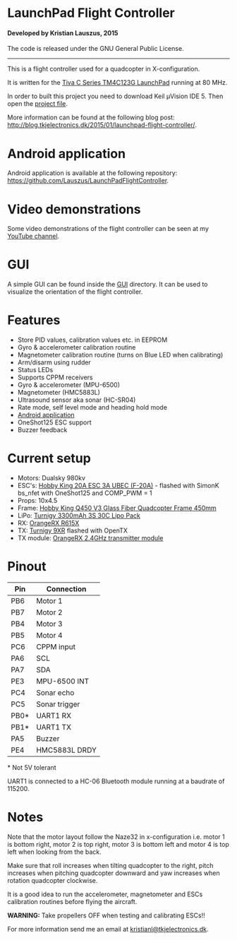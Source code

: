 # LaunchPad Flight Controller
#### Developed by Kristian Lauszus, 2015

The code is released under the GNU General Public License.
_________

This is a flight controller used for a quadcopter in X-configuration.

It is written for the [Tiva C Series TM4C123G LaunchPad](http://www.ti.com/tool/EK-TM4C123GXL) running at 80 MHz.

In order to built this project you need to download Keil µVision IDE 5. Then open the [project file](LaunchPadFlightController.uvprojx).

More information can be found at the following blog post: <http://blog.tkjelectronics.dk/2015/01/launchpad-flight-controller/>.

# Android application

Android application is available at the following repository: <https://github.com/Lauszus/LaunchPadFlightController>.

# Video demonstrations

Some video demonstrations of the flight controller can be seen at my [YouTube channel](https://www.youtube.com/playlist?list=PLRBI0ZWd8RfBnD1IZzrBdREjrzRAjWMqg).

# GUI

A simple GUI can be found inside the [GUI](GUI) directory. It can be used to visualize the orientation of the flight controller.

# Features

* Store PID values, calibration values etc. in EEPROM
* Gyro & accelerometer calibration routine
* Magnetometer calibration routine (turns on Blue LED when calibrating)
* Arm/disarm using rudder
* Status LEDs
* Supports CPPM receivers
* Gyro & accelerometer (MPU-6500)
* Magnetometer (HMC5883L)
* Ultrasound sensor aka sonar (HC-SR04)
* Rate mode, self level mode and heading hold mode
* [Android application](https://github.com/Lauszus/LaunchPadFlightControllerAndroid)
* OneShot125 ESC support
* Buzzer feedback

# Current setup

* Motors: Dualsky 980kv
* ESC's: [Hobby King 20A ESC 3A UBEC (F-20A)](http://hobbyking.com/hobbyking/store/uh_viewItem.asp?idProduct=37253) - flashed with SimonK bs_nfet with OneShot125 and COMP_PWM = 1
* Props: 10x4.5
* Frame: [Hobby King Q450 V3 Glass Fiber Quadcopter Frame 450mm](http://hobbyking.com/hobbyking/store/__49725__Q450_V3_Glass_Fiber_Quadcopter_Frame_450mm_Integrated_PCB_Version.html)
* LiPo: [Turnigy 3300mAh 3S 30C Lipo Pack](http://hobbyking.com/hobbyking/store/uh_viewItem.asp?idProduct=35870)
* RX: [OrangeRX R615X](http://www.hobbyking.com/hobbyking/store/__46632__OrangeRx_R615X_Spektrum_JR_DSM2_DSMX_Compatible_6Ch_2_4GHz_Receiver_w_CPPM.html)
* TX: [Turnigy 9XR](http://www.hobbyking.com/hobbyking/store/__31544__Turnigy_9XR_Transmitter_Mode_2_No_Module_.html) flashed with OpenTX
* TX module: [OrangeRX 2.4GHz transmitter module](http://hobbyking.com/hobbyking/store/__24656__OrangeRX_DSMX_DSM2_2_4Ghz_Transmitter_Module_JR_Turnigy_compatible_.html)

# Pinout

| Pin  |    Connection  |
|------|----------------|
| PB6  |     Motor 1    |
| PB7  |     Motor 2    |
| PB4  |     Motor 3    |
| PB5  |     Motor 4    |
| PC6  |    CPPM input  |
| PA6  |      SCL       |
| PA7  |      SDA       |
| PE3  |  MPU-6500 INT  |
| PC4  |   Sonar echo   |
| PC5  |  Sonar trigger |
| PB0* |    UART1 RX    |
| PB1* |    UART1 TX    |
| PA5  |     Buzzer     |
| PE4  |  HMC5883L DRDY |

\* Not 5V tolerant

UART1 is connected to a HC-06 Bluetooth module running at a baudrate of 115200.

# Notes

Note that the motor layout follow the Naze32 in x-configuration i.e. motor 1 is bottom right, motor 2 is top right, motor 3 is bottom left and motor 4 is top left when looking from the back.

Make sure that roll increases when tilting quadcopter to the right, pitch increases when pitching quadcopter downward and yaw increases when rotation quadcopter clockwise.

It is a good idea to run the accelerometer, magnetometer and ESCs calibration routines before flying the aircraft.

__WARNING:__ Take propellers OFF when testing and calibrating ESCs!!

For more information send me an email at <kristianl@tkjelectronics.dk>.